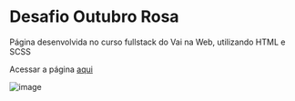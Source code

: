# Desafio Outubro Rosa

Página desenvolvida no curso fullstack do Vai na Web, utilizando HTML e SCSS

Acessar a página [aqui](https://desafiooutubrorosa.vercel.app/)

![image](https://github.com/user-attachments/assets/54a68d81-0a40-4fbf-be99-7075d52090f7)
